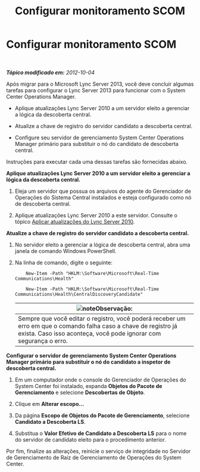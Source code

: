 ﻿---
title: Configurar monitoramento SCOM
TOCTitle: Configurar monitoramento SCOM
ms:assetid: 4003d225-2a33-448c-abd9-571750661140
ms:mtpsurl: https://technet.microsoft.com/pt-br/library/JJ688033(v=OCS.15)
ms:contentKeyID: 49886189
ms.date: 05/19/2016
mtps_version: v=OCS.15
ms.translationtype: HT
---

# Configurar monitoramento SCOM

 

_**Tópico modificado em:** 2012-10-04_

Após migrar para o Microsoft Lync Server 2013, você deve concluir algumas tarefas para configurar o Lync Server 2013 para funcionar com o System Center Operations Manager.

  - Aplique atualizações Lync Server 2010 a um servidor eleito a gerenciar a lógica da descoberta central.

  - Atualize a chave de registro do servidor candidato a descoberta central.

  - Configure seu servidor de gerenciamento System Center Operations Manager primário para substituir o nó do candidato de descoberta central.

Instruções para executar cada uma dessas tarefas são fornecidas abaixo.

**Aplique atualizações Lync Server 2010 a um servidor eleito a gerenciar a lógica da descoberta central.**

1.  Eleja um servidor que possua os arquivos do agente do Gerenciador de Operações do Sistema Central instalados e esteja configurado como nó de descoberta central.

2.  Aplique atualizações Lync Server 2010 a este servidor. Consulte o tópico [Aplicar atualizações do Lync Server 2010](apply-lync-server-2010-updates.md).

**Atualize a chave de registro do servidor candidato a descoberta central.**

1.  No servidor eleito a gerenciar a lógica de descoberta central, abra uma janela de comando Windows PowerShell.

2.  Na linha de comando, digite o seguinte:
    
    ```
        New-Item -Path "HKLM:\Software\Microsoft\Real-Time Communications\Health"
    ```
    ```    
        New-Item -Path "HKLM:\Software\Microsoft\Real-Time Communications\Health\CentralDiscoveryCandidate"
    ```

    <table>
    <thead>
    <tr class="header">
    <th><img src="images/Gg425756.note(OCS.15).gif" title="note" alt="note" />Observação:</th>
    </tr>
    </thead>
    <tbody>
    <tr class="odd">
    <td>Sempre que você editar o registro, você poderá receber um erro em que o comando falha caso a chave de registro já exista. Caso isso aconteça, você pode ignorar com segurança o erro.</td>
    </tr>
    </tbody>
    </table>


**Configurar o servidor de gerenciamento System Center Operations Manager primário para substituir o nó do candidato a inspetor de descoberta central.**

1.  Em um computador onde o console do Gerenciador de Operações do System Center foi instalado, expanda **Objetos do Pacote de Gerenciamento** e selecione **Descobertas de Objeto**.

2.  Clique em **Alterar escopo...**

3.  Da página **Escopo de Objetos do Pacote de Gerenciamento**, selecione **Candidato a Descoberta LS**.

4.  Substitua o **Valor Efetivo de Candidato a Descoberta LS** para o nome do servidor de candidato eleito para o procedimento anterior.

Por fim, finalize as alterações, reinicie o serviço de integridade no Servidor de Gerenciamento de Raiz de Gerenciamento de Operações do System Center.

